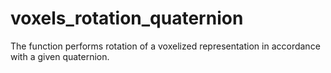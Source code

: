 # voxels_rotation_quaternion
The function performs rotation of a voxelized representation in accordance with a given quaternion.
